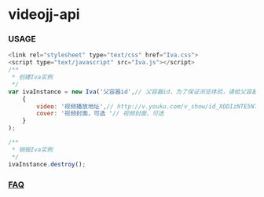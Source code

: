 # videojj-api

### USAGE
```js
<link rel="stylesheet" type="text/css" href="Iva.css">
<script type="text/javascript" src="Iva.js"></script>
/**
 * 创建Iva实例
 */
var ivaInstance = new Iva('父容器id',// 父容器id，为了保证浏览体验，请给父容器设置宽高860px*480px以上
	{
		video: '视频播放地址',// http://v.youku.com/v_show/id_XODIzNTE5NTY0.html
		cover: '视频封面，可选 '// 视频封面，可选
	}
);

/**
 * 销毁Iva实例
 */
ivaInstance.destroy();
```

### [FAQ](http://doc.videojj.com)

